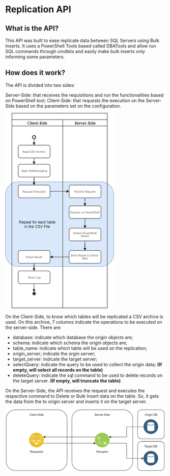 ﻿# Replication API
## What is the API?
This API was built to ease replicate data between SQL Servers using Bulk Inserts. It uses a PowerShell Tools based called DBATools and allow run SQL commands through cmdlets and easily make bulk inserts only informing some parameters.

## How does it work?
The API is divided into two sides:

Server-Side: that receives the requisitions and run the functionalities based on PowerShell tool;
Client-Side: that requests the execution on the Server-Side based on the parameters set on the configuration.

![Image of Workflow](https://github.com/NicholasGoes/replication_api/blob/master/imgs/Workflow.png)

On the Client-Side, to know which tables will be replicated a CSV archive is used. On this archive, 7 columns indicate the operations to be executed on the server-side. There are:

* database: indicate which database the origin objects are; 
* schema: indicate which schema the origin objects are;
* table_name: indicate which table will be used on the replication;
* origin_server; indicate the orgin  server;
* target_server: indicate the target server;
* selectQuery: indicate the query to be used to collect the origin data; **(If empty, will select all records on the table)**
* deleteQuery: indicate the sql command to be used to delete records on the target server. **(If empty, will truncate the table)**

On the Server-Side, the API receives the request and executes the respective command to Delete or Bulk Insert data on the table. So, it gets the data from the to origin server and inserts it on the target server.

![Image of Data Replication Fluxogram](https://github.com/NicholasGoes/replication_api/blob/master/imgs/Data%20Replication%20Fluxogram.png)
